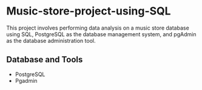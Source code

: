 # Music-store-project-using-SQL
This project involves performing data analysis on a music store database using SQL, PostgreSQL as the database management system, and pgAdmin as the database administration tool. 
## Database and Tools
+ PostgreSQL
+ Pgadmin
